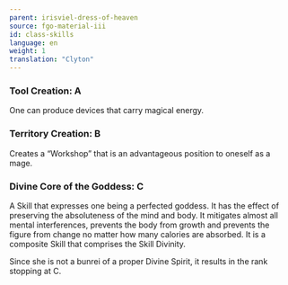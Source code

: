 ```yaml
---
parent: irisviel-dress-of-heaven
source: fgo-material-iii
id: class-skills
language: en
weight: 1
translation: "Clyton"
---
```


### Tool Creation: A

One can produce devices that carry magical energy.

### Territory Creation: B

Creates a “Workshop” that is an advantageous position to oneself as a mage.

### Divine Core of the Goddess: C

A Skill that expresses one being a perfected goddess. It has the effect of preserving the absoluteness of the mind and body. It mitigates almost all mental interferences, prevents the body from growth and prevents the figure from change no matter how many calories are absorbed. It is a composite Skill that comprises the Skill Divinity.

Since she is not a bunrei of a proper Divine Spirit, it results in the rank stopping at C.
